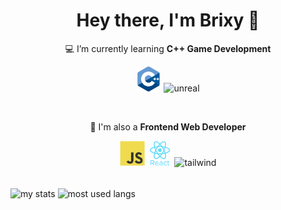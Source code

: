 <h1 align="center">Hey there, I'm Brixy 💎</h1>

<p align="center">💻 I’m currently learning <strong>C++ Game Development</strong></p>
<p align="center">
  <img src="https://raw.githubusercontent.com/devicons/devicon/master/icons/cplusplus/cplusplus-original.svg" alt="cplusplus" width="40" height="40"/>
  <img src="https://raw.githubusercontent.com/kenangundogan/fontisto/036b7eca71aab1bef8e6a0518f7329f13ed62f6b/icons/svg/brand/unreal-engine.svg" alt="unreal" width="40" height="40"/>
</p>
<br/>

<p align="center">🔮 I'm also a <strong>Frontend Web Developer</strong></p>
<p align="center">
  <img src="https://raw.githubusercontent.com/devicons/devicon/master/icons/javascript/javascript-original.svg" alt="javascript" width="40" height="40"/>
  <img src="https://raw.githubusercontent.com/devicons/devicon/master/icons/react/react-original-wordmark.svg" alt="react" width="40" height="40"/>
  <img src="https://www.vectorlogo.zone/logos/tailwindcss/tailwindcss-icon.svg" alt="tailwind" width="40" height="40"/>
</p>
<br/>

<div>
<img alt="my stats" width=500 align="center" src="https://github-readme-stats-br1xxys-projects.vercel.app//api?username=br1xxy&theme=github_dark&show_icons=true" />
<img alt="most used langs" width=500 align="center" src="https://github-readme-stats-br1xxys-projects.vercel.app/api/top-langs/?username=br1xxy&layout=compact" />
</div>
<!--
**Br1xxy/Br1xxy** is a ✨ _special_ ✨ repository because its `README.md` (this file) appears on your GitHub profile.

Here are some ideas to get you started:

- 🔭 I’m currently working on ...
- 🌱 I’m currently learning ...
- 👯 I’m looking to collaborate on ...
- 🤔 I’m looking for help with ...
- 💬 Ask me about ...
- 📫 How to reach me: ...
- 😄 Pronouns: ...
- ⚡ Fun fact: ...
-->
